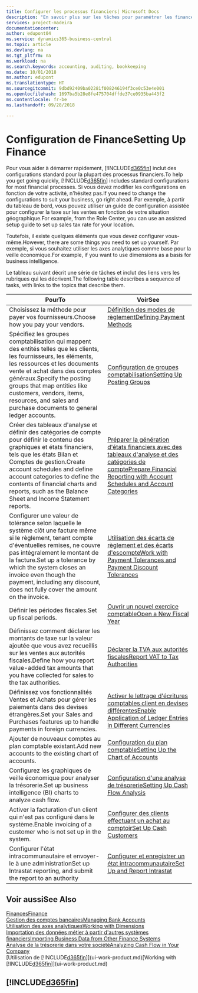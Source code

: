 ```yaml
---
title: Configurer les processus financiers| Microsoft Docs
description: "En savoir plus sur les tâches pour paramétrer les finances de votre société afin de les adapter à votre comptabilité ou vos audits."
services: project-madeira
documentationcenter: 
author: edupont04
ms.service: dynamics365-business-central
ms.topic: article
ms.devlang: na
ms.tgt_pltfrm: na
ms.workload: na
ms.search.keywords: accounting, auditing, bookkeeping
ms.date: 10/01/2018
ms.author: edupont
ms.translationtype: HT
ms.sourcegitcommit: 9dbd92409ba02281f008246194f3ce0c53e4e001
ms.openlocfilehash: 1697ba5b28e8fe475704dffde37ce0935ba443f2
ms.contentlocale: fr-be
ms.lasthandoff: 09/28/2018

---
```

# <a name="setting-up-finance"></a><span data-ttu-id="0805d-103">Configuration de Finance</span><span class="sxs-lookup"><span data-stu-id="0805d-103">Setting Up Finance</span></span>
<span data-ttu-id="0805d-104">Pour vous aider à démarrer rapidement, [!INCLUDE[d365fin](includes/d365fin_md.md)] inclut des configurations standard pour la plupart des processus financiers.</span><span class="sxs-lookup"><span data-stu-id="0805d-104">To help you get going quickly, [!INCLUDE[d365fin](includes/d365fin_md.md)] includes standard configurations for most financial processes.</span></span> <span data-ttu-id="0805d-105">Si vous devez modifier les configurations en fonction de votre activité, n'hésitez pas.</span><span class="sxs-lookup"><span data-stu-id="0805d-105">If you need to change the configurations to suit your business, go right ahead.</span></span> <span data-ttu-id="0805d-106">Par exemple, à partir du tableau de bord, vous pouvez utiliser un guide de configuration assistée pour configurer la taxe sur les ventes en fonction de votre situation géographique.</span><span class="sxs-lookup"><span data-stu-id="0805d-106">For example, from the Role Center, you can use an assisted setup guide to set up sales tax rate for your location.</span></span>  

<span data-ttu-id="0805d-107">Toutefois, il existe quelques éléments que vous devez configurer vous-même.</span><span class="sxs-lookup"><span data-stu-id="0805d-107">However, there are some things you need to set up yourself.</span></span> <span data-ttu-id="0805d-108">Par exemple, si vous souhaitez utiliser les axes analytiques comme base pour la veille économique.</span><span class="sxs-lookup"><span data-stu-id="0805d-108">For example, if you want to use dimensions as a basis for business intelligence.</span></span>  

<span data-ttu-id="0805d-109">Le tableau suivant décrit une série de tâches et inclut des liens vers les rubriques qui les décrivent.</span><span class="sxs-lookup"><span data-stu-id="0805d-109">The following table describes a sequence of tasks, with links to the topics that describe them.</span></span>

| <span data-ttu-id="0805d-110">Pour</span><span class="sxs-lookup"><span data-stu-id="0805d-110">To</span></span> | <span data-ttu-id="0805d-111">Voir</span><span class="sxs-lookup"><span data-stu-id="0805d-111">See</span></span> |
| --- | --- |
| <span data-ttu-id="0805d-112">Choisissez la méthode pour payer vos fournisseurs.</span><span class="sxs-lookup"><span data-stu-id="0805d-112">Choose how you pay your vendors.</span></span> |[<span data-ttu-id="0805d-113">Définition des modes de règlement</span><span class="sxs-lookup"><span data-stu-id="0805d-113">Defining Payment Methods</span></span>](finance-payment-methods.md) |
| <span data-ttu-id="0805d-114">Spécifiez les groupes comptabilisation qui mappent des entités telles que les clients, les fournisseurs, les éléments, les ressources et les documents vente et achat dans des comptes généraux.</span><span class="sxs-lookup"><span data-stu-id="0805d-114">Specify the posting groups that map entities like customers, vendors, items, resources, and sales and purchase documents to general ledger accounts.</span></span> |[<span data-ttu-id="0805d-115">Configuration de groupes comptabilisation</span><span class="sxs-lookup"><span data-stu-id="0805d-115">Setting Up Posting Groups</span></span>](finance-posting-groups.md)|
|<span data-ttu-id="0805d-116">Créer des tableaux d'analyse et définir des catégories de compte pour définir le contenu des graphiques et états financiers, tels que les états Bilan et Comptes de gestion.</span><span class="sxs-lookup"><span data-stu-id="0805d-116">Create account schedules and define account categories to define the contents of financial charts and reports, such as the Balance Sheet and Income Statement reports.</span></span>|[<span data-ttu-id="0805d-117">Préparer la génération d'états financiers avec des tableaux d'analyse et des catégories de compte</span><span class="sxs-lookup"><span data-stu-id="0805d-117">Prepare Financial Reporting with Account Schedules and Account Categories</span></span>](bi-how-work-account-schedule.md)|
|<span data-ttu-id="0805d-118">Configurer une valeur de tolérance selon laquelle le système clôt une facture même si le règlement, tenant compte d'éventuelles remises, ne couvre pas intégralement le montant de la facture.</span><span class="sxs-lookup"><span data-stu-id="0805d-118">Set up a tolerance by which the system closes an invoice even though the payment, including any discount, does not fully cover the amount on the invoice.</span></span>|[<span data-ttu-id="0805d-119">Utilisation des écarts de règlement et des écarts d'escompte</span><span class="sxs-lookup"><span data-stu-id="0805d-119">Work with Payment Tolerances and Payment Discount Tolerances</span></span>](finance-payment-tolerance-and-payment-discount-tolerance.md)|
| <span data-ttu-id="0805d-120">Définir les périodes fiscales.</span><span class="sxs-lookup"><span data-stu-id="0805d-120">Set up fiscal periods.</span></span> |[<span data-ttu-id="0805d-121">Ouvrir un nouvel exercice comptable</span><span class="sxs-lookup"><span data-stu-id="0805d-121">Open a New Fiscal Year</span></span>](finance-how-open-new-fiscal-year.md) |
| <span data-ttu-id="0805d-122">Définissez comment déclarer les montants de taxe sur la valeur ajoutée que vous avez recueillis sur les ventes aux autorités fiscales.</span><span class="sxs-lookup"><span data-stu-id="0805d-122">Define how you report value-added tax amounts that you have collected for sales to the tax authorities.</span></span> |[<span data-ttu-id="0805d-123">Déclarer la TVA aux autorités fiscales</span><span class="sxs-lookup"><span data-stu-id="0805d-123">Report VAT to Tax Authorities</span></span>](finance-how-report-vat.md)|
| <span data-ttu-id="0805d-124">Définissez vos fonctionnalités Ventes et Achats pour gérer les paiements dans des devises étrangères.</span><span class="sxs-lookup"><span data-stu-id="0805d-124">Set your Sales and Purchases features up to handle payments in foreign currencies.</span></span>|[<span data-ttu-id="0805d-125">Activer le lettrage d'écritures comptables client en devises différentes</span><span class="sxs-lookup"><span data-stu-id="0805d-125">Enable Application of Ledger Entries in Different Currencies</span></span>](finance-how-enable-application-ledger-entries-different-currencies.md)
| <span data-ttu-id="0805d-126">Ajouter de nouveaux comptes au plan comptable existant.</span><span class="sxs-lookup"><span data-stu-id="0805d-126">Add new accounts to the existing chart of accounts.</span></span> |[<span data-ttu-id="0805d-127">Configuration du plan comptable</span><span class="sxs-lookup"><span data-stu-id="0805d-127">Setting Up the Chart of Accounts</span></span>](finance-setup-chart-accounts.md) |
| <span data-ttu-id="0805d-128">Configurez les graphiques de veille économique pour analyser la trésorerie.</span><span class="sxs-lookup"><span data-stu-id="0805d-128">Set up business intelligence (BI) charts to analyze cash flow.</span></span> |[<span data-ttu-id="0805d-129">Configuration d'une analyse de trésorerie</span><span class="sxs-lookup"><span data-stu-id="0805d-129">Setting Up Cash Flow Analysis</span></span>](finance-setup-cash-flow-analyses.md) |
|<span data-ttu-id="0805d-130">Activer la facturation d'un client qui n'est pas configuré dans le système.</span><span class="sxs-lookup"><span data-stu-id="0805d-130">Enable invoicing of a customer who is not set up in the system.</span></span>|[<span data-ttu-id="0805d-131">Configurer des clients effectuant un achat au comptoir</span><span class="sxs-lookup"><span data-stu-id="0805d-131">Set Up Cash Customers</span></span>](finance-how-to-set-up-cash-customers.md)|
| <span data-ttu-id="0805d-132">Configurer l'état intracommunautaire et envoyer-le à une administration</span><span class="sxs-lookup"><span data-stu-id="0805d-132">Set up Intrastat reporting, and submit the report to an authority</span></span> | [<span data-ttu-id="0805d-133">Configurer et enregistrer un état intracommunautaire</span><span class="sxs-lookup"><span data-stu-id="0805d-133">Set Up and Report Intrastat</span></span>](finance-how-setup-report-intrastat.md)|

## <a name="see-also"></a><span data-ttu-id="0805d-134">Voir aussi</span><span class="sxs-lookup"><span data-stu-id="0805d-134">See Also</span></span>
[<span data-ttu-id="0805d-135">Finances</span><span class="sxs-lookup"><span data-stu-id="0805d-135">Finance</span></span>](finance.md)  
[<span data-ttu-id="0805d-136">Gestion des comptes bancaires</span><span class="sxs-lookup"><span data-stu-id="0805d-136">Managing Bank Accounts</span></span>](bank-manage-bank-accounts.md)  
[<span data-ttu-id="0805d-137">Utilisation des axes analytiques</span><span class="sxs-lookup"><span data-stu-id="0805d-137">Working with Dimensions</span></span>](finance-dimensions.md)  
[<span data-ttu-id="0805d-138">Importation des données métier à partir d'autres systèmes financiers</span><span class="sxs-lookup"><span data-stu-id="0805d-138">Importing Business Data from Other Finance Systems</span></span>](across-import-data-configuration-packages.md)  
[<span data-ttu-id="0805d-139">Analyse de la trésorerie dans votre société</span><span class="sxs-lookup"><span data-stu-id="0805d-139">Analyzing Cash Flow in Your Company</span></span>](finance-analyze-cash-flow.md)  
<span data-ttu-id="0805d-140">[Utilisation de [!INCLUDE[d365fin](includes/d365fin_md.md)]](ui-work-product.md)</span><span class="sxs-lookup"><span data-stu-id="0805d-140">[Working with [!INCLUDE[d365fin](includes/d365fin_md.md)]](ui-work-product.md)</span></span>  

## [!INCLUDE[d365fin](includes/free_trial_md.md)]  

